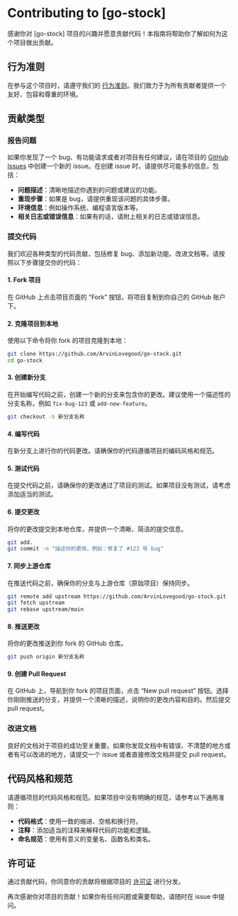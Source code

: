 # Contributing to [go-stock]

感谢你对 [go-stock] 项目的兴趣并愿意贡献代码！本指南将帮助你了解如何为这个项目做出贡献。

## 行为准则

在参与这个项目时，请遵守我们的 [行为准则](./CODE_OF_CONDUCT.md)。我们致力于为所有贡献者提供一个友好、包容和尊重的环境。

## 贡献类型

### 报告问题
如果你发现了一个 bug、有功能请求或者对项目有任何建议，请在项目的 [GitHub Issues](https://github.com/ArvinLovegood/go-stock/issues) 中创建一个新的 issue。在创建 issue 时，请提供尽可能多的信息，包括：
- **问题描述**：清晰地描述你遇到的问题或建议的功能。
- **重现步骤**：如果是 bug，请提供重现该问题的具体步骤。
- **环境信息**：例如操作系统、编程语言版本等。
- **相关日志或错误信息**：如果有的话，请附上相关的日志或错误信息。

### 提交代码
我们欢迎各种类型的代码贡献，包括修复 bug、添加新功能、改进文档等。请按照以下步骤提交你的代码：

#### 1.  Fork 项目
在 GitHub 上点击项目页面的 “Fork” 按钮，将项目复制到你自己的 GitHub 账户下。

#### 2. 克隆项目到本地
使用以下命令将你 fork 的项目克隆到本地：
```bash
git clone https://github.com/ArvinLovegood/go-stock.git
cd go-stock
```

#### 3. 创建新分支
在开始编写代码之前，创建一个新的分支来包含你的更改。建议使用一个描述性的分支名称，例如 `fix-bug-123` 或 `add-new-feature`。
```bash
git checkout -b 新分支名称
```

#### 4. 编写代码
在新分支上进行你的代码更改。请确保你的代码遵循项目的编码风格和规范。

#### 5. 测试代码
在提交代码之前，请确保你的更改通过了项目的测试。如果项目没有测试，请考虑添加适当的测试。

#### 6. 提交更改
将你的更改提交到本地仓库，并提供一个清晰、简洁的提交信息。
```bash
git add.
git commit -m "描述你的更改，例如：修复了 #123 号 bug"
```

#### 7. 同步上游仓库
在推送代码之前，确保你的分支与上游仓库（原始项目）保持同步。
```bash
git remote add upstream https://github.com/ArvinLovegood/go-stock.git
git fetch upstream
git rebase upstream/main
```

#### 8. 推送更改
将你的更改推送到你 fork 的 GitHub 仓库。
```bash
git push origin 新分支名称
```

#### 9. 创建 Pull Request
在 GitHub 上，导航到你 fork 的项目页面，点击 “New pull request” 按钮。选择你刚刚推送的分支，并提供一个清晰的描述，说明你的更改内容和目的。然后提交 pull request。

### 改进文档
良好的文档对于项目的成功至关重要。如果你发现文档中有错误、不清楚的地方或者有可以改进的地方，请提交一个 issue 或者直接修改文档并提交 pull request。

## 代码风格和规范
请遵循项目的代码风格和规范。如果项目中没有明确的规范，请参考以下通用准则：
- **代码格式**：使用一致的缩进、空格和换行符。
- **注释**：添加适当的注释来解释代码的功能和逻辑。
- **命名规范**：使用有意义的变量名、函数名和类名。

## 许可证
通过贡献代码，你同意你的贡献将根据项目的 [许可证](./LICENSE) 进行分发。

再次感谢你对项目的贡献！如果你有任何问题或需要帮助，请随时在 issue 中提问。
